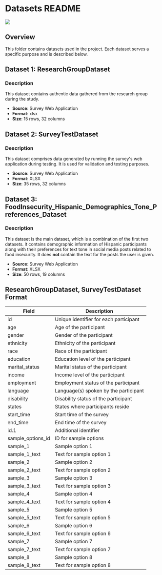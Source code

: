 # Datasets README
![](https://img.shields.io/badge/Microsoft%20Excel-217346.svg?style=for-the-badge&logo=Microsoft-Excel&logoColor=white) 
## Overview
This folder contains datasets used in the project. Each dataset serves a specific purpose and is described below.

## Dataset 1: ResearchGroupDataset
### Description
This dataset contains authentic data gathered from the research group during the study.
- **Source**: Survey Web Application
- **Format**: xlsx
- **Size**: 15 rows, 32 columns

## Dataset 2: SurveyTestDataset
### Description
This dataset comprises data generated by running the survey's web application during testing. It is used for validation and testing purposes.
- **Source**: Survey Web Application
- **Format**: XLSX
- **Size**: 35 rows, 32 columns

## Dataset 3: FoodInsecurity_Hispanic_Demographics_Tone_Preferences_Dataset
### Description
This dataset is the main dataset, which is a combination of the first two datasets. It contains demographic information of Hispanic participants along with their preferences for text tone in social media posts related to food insecurity. It does **not** contain the text for the posts the user is given.
- **Source**: Survey Web Application
- **Format**: XLSX
- **Size**: 50 rows, 19 columns

## ResearchGroupDataset, SurveyTestDataset Format

| Field             | Description                                 |
|-------------------|---------------------------------------------|
| id                | Unique identifier for each participant      |
| age               | Age of the participant                      |
| gender            | Gender of the participant                   |
| ethnicity         | Ethnicity of the participant                |
| race              | Race of the participant                     |
| education         | Education level of the participant          |
| marital_status    | Marital status of the participant           |
| income            | Income level of the participant             |
| employment        | Employment status of the participant        |
| language          | Language(s) spoken by the participant       |
| disability        | Disability status of the participant        |
| states            | States where participants reside             |
| start_time        | Start time of the survey                    |
| end_time          | End time of the survey                      |
| id.1              | Additional identifier                       |
| sample_options_id | ID for sample options                       |
| sample_1          | Sample option 1                             |
| sample_1_text     | Text for sample option 1                    |
| sample_2          | Sample option 2                             |
| sample_2_text     | Text for sample option 2                    |
| sample_3          | Sample option 3                             |
| sample_3_text     | Text for sample option 3                    |
| sample_4          | Sample option 4                             |
| sample_4_text     | Text for sample option 4                    |
| sample_5          | Sample option 5                             |
| sample_5_text     | Text for sample option 5                    |
| sample_6          | Sample option 6                             |
| sample_6_text     | Text for sample option 6                    |
| sample_7          | Sample option 7                             |
| sample_7_text     | Text for sample option 7                    |
| sample_8          | Sample option 8                             |
| sample_8_text     | Text for sample option 8                    |



